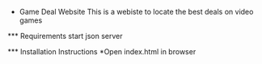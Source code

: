 * Game Deal Website
This is a webiste to locate the best deals on video games

*** Requirements
start json server

*** Installation Instructions
*Open index.html in browser
